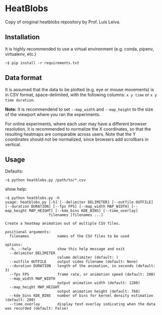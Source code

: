 # HeatBlobs

Copy of oroginal heatblobs repository by Prof. Luis Leiva. 

## Installation

It is highly recommended to use a virtual environment (e.g. conda, pipenv, virtualenv, etc.)

```
~$ pip install -r requirements.txt
```

## Data format

It is assumed that the data to be plotted (e.g. eye or mouse movements) is in CSV format,
space-delimited, with the following columns: `x y time` or `x y time duration`.

**Note:** It is recommendend to set `--map_width` and `--map_height` to the size of the viewport where you ran the experiments. 

For online experiments, where each user may have a different browser resolution, it is recommended to normalize the X coordinates,
so that the resulting heatmaps are comparable across users. Note that the Y coordinates should *not* be normalized, since browsers add scrollbars in vertical.

## Usage

Defaults:
```
~$ python heatblobs.py /path/to/*.csv
```

show help:
```
~$ python heatblobs.py -h
usage: heatblobs.py [-h] [--delimiter DELIMITER] [--outfile OUTFILE] [--duration DURATION] [--fps FPS] [--map_width MAP_WIDTH] [--map_height MAP_HEIGHT] [--kde_bins KDE_BINS] [--time_overlay]
                    filenames [filenames ...]

Create a heatmap animation out of multiple CSV files.

positional arguments:
  filenames             names of the CSV files to be used

options:
  -h, --help            show this help message and exit
  --delimiter DELIMITER
                        column delimiter (default: )
  --outfile OUTFILE     output video filename (default: None)
  --duration DURATION   length of the animation, in seconds (default: 3)
  --fps FPS             frame rate, or animation speed (default: 200)
  --map_width MAP_WIDTH
                        output animation width (default: 1280)
  --map_height MAP_HEIGHT
                        output animation height (default: 768)
  --kde_bins KDE_BINS   number of bins for kernel density estimation (default: 200)
  --time_overlay        display text overlay indicating when the data was recorded (default: False)
```

